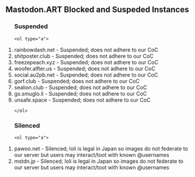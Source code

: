 <h2>Mastodon.ART Blocked and Suspeded Instances</h2>

<p></p>

<ol>
<h3>Suspended</h3>
    
    <ol type="a">
<li>rainbowdash.net - Suspended; does not adhere to our CoC</li>
<li>shitposter.club - Suspended; does not adhere to our CoC</li>
<li>freezepeach.xyz - Suspended; does not adhere to our CoC</li>
<li>woofer.alfter.us - Suspended; does not adhere to our CoC</li>
<li>social.au2pb.net - Suspended; does not adhere to our CoC</li>
<li>gorf.club - Suspended; does not adhere to our CoC</li>
<li>sealion.club - Suspended; does not adhere to our CoC</li>
<li>gs.smuglo.li - Suspended; does not adhere to our CoC</li>
<li>unsafe.space - Suspended; does not adhere to our CoC</li>

    </ol>
  </ol>

  <ol>
<h3>Silenced</h3>
    
    <ol type="a">
<li>pawoo.net - Silenced; loli is legal in Japan so images do not federate to our server but users may interact/toot with known @usernames</li>
<li>mstdn.jp - Silenced; loli is legal in Japan so images do not federate to our server but users may interact/toot with known @usernames</li>
    </ol>
  </ol>
